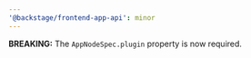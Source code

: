 ```yaml
---
'@backstage/frontend-app-api': minor
---
```


**BREAKING:** The `AppNodeSpec.plugin` property is now required.
